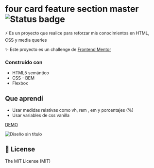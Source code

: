 # four card feature section master ![Status badge](https://img.shields.io/badge/status-Finished-green)

⚡️ Es un proyecto que realice para reforzar mis conocimientos en HTML, CSS y media queries

✨ Este proyecto es un challenge de [Frontend Mentor](https://www.frontendmentor.io/challenges/four-card-feature-section-weK1eFYK)

### Construido con

- HTML5 semántico
- CSS - BEM
- Flexbox

## Que aprendí

- Usar medidas relativas como vh, rem , em y porcentajes (%)
- Usar variables de css vanilla

[DEMO](https://four-card-feature-section-master-sigma-six.vercel.app/)

![Diseño sin título](https://user-images.githubusercontent.com/58489695/174514901-b7bf90c3-9894-479a-a7d1-50abba62edbf.png)

## 🧾 License

The MIT License (MIT)
